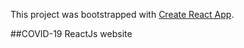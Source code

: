 This project was bootstrapped with [Create React App](https://github.com/facebook/create-react-app).

##COVID-19 ReactJs website